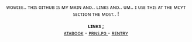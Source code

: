   <p align="center">
ᴡᴏᴡɪᴇᴇ.. ᴛʜɪꜱ ɢɪᴛʜᴜʙ ɪꜱ ᴍʏ ᴍᴀɪɴ ᴀɴᴅ.. ʟɪɴᴋꜱ ᴀɴᴅ.. ᴜᴍ.. ɪ ᴜꜱᴇ ᴛʜɪꜱ ᴀᴛ ᴛʜᴇ ᴍᴄʏᴛ ꜱᴇᴄᴛɪᴏɴ ᴛʜᴇ ᴍᴏꜱᴛ.. !
  </p>

<p align="center">
  <b>ʟɪɴᴋꜱ ; </b><br>
  <a href="https://xinz.atabook.org">ᴀᴛᴀʙᴏᴏᴋ</a> -
  <a href="https://en.pronouns.page/@xinz">ᴘʀɴꜱ.ᴘɢ </a> -
  <a href="https://rentry.co/sincerelyxin">ʀᴇɴᴛʀʏ</a>
  <br><br>
<!---
bleedingstars/bleedingstars is a ✨ special ✨ repository because its `README.md` (this file) appears on your GitHub profile.
You can click the Preview link to take a look at your changes.
--->
